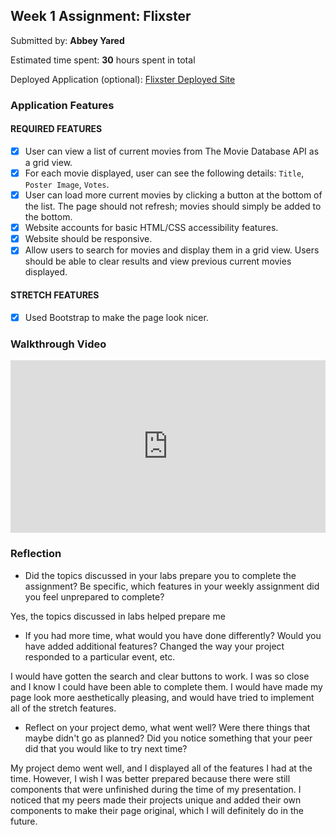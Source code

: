 
## Week 1 Assignment: Flixster

Submitted by: **Abbey Yared**

Estimated time spent: **30** hours spent in total

Deployed Application (optional): [Flixster Deployed Site](ADD_LINK_HERE)

### Application Features

#### REQUIRED FEATURES

- [x] User can view a list of current movies from The Movie Database API as a grid view.
- [x] For each movie displayed, user can see the following details: `Title`, `Poster Image`, `Votes`.
- [x] User can load more current movies by clicking a button at the bottom of the list. The page should not refresh; movies should simply be added to the bottom.
- [x] Website accounts for basic HTML/CSS accessibility features.
- [x] Website should be responsive.
- [x] Allow users to search for movies and display them in a grid view. Users should be able to clear results and view previous current movies displayed.

#### STRETCH FEATURES

- [x] Used Bootstrap to make the page look nicer.

### Walkthrough Video


<div style="position: relative; padding-bottom: 54.84375%; height: 0;"><iframe src="https://www.loom.com/embed/899d0417085c4c1c9a6e74c879620737" frameborder="0" webkitallowfullscreen mozallowfullscreen allowfullscreen style="position: absolute; top: 0; left: 0; width: 100%; height: 100%;"></iframe></div>

### Reflection

* Did the topics discussed in your labs prepare you to complete the assignment? Be specific, which features in your weekly assignment did you feel unprepared to complete?

Yes, the topics discussed in labs helped prepare me

* If you had more time, what would you have done differently? Would you have added additional features? Changed the way your project responded to a particular event, etc.
  
I would have gotten the search and clear buttons to work. I was so close and I know I could have been able to complete them. I would have made my page look more aesthetically pleasing, and would have tried to implement all of the stretch features.

* Reflect on your project demo, what went well? Were there things that maybe didn't go as planned? Did you notice something that your peer did that you would like to try next time?

My project demo went well, and I displayed all of the features I had at the time. However, I wish I was better prepared because there were still components that were unfinished during the time of my presentation. I noticed that my peers made their projects unique and added their own components to make their page original, which I will definitely do in the future.

